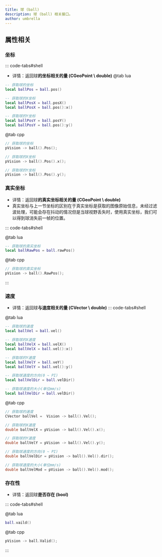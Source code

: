 ```yaml
---
title: 球 (ball)
description: 球 (ball) 相关接口。
author: umbrella
---
```


<!-- more -->


## 属性相关


### 坐标
::: code-tabs#shell
- 详情：返回球**的坐标相关的量 (CGeoPoint \ double)**
@tab lua

```lua
-- 获取球的坐标
local ballPos = ball.pos()

-- 获取球的X坐标
local ballPosX = ball.posX()
local ballPosX = ball.pos():x()

-- 获取球的Y坐标
local ballPosY = ball.posY()
local ballPosY = ball.pos():y()
```

@tab cpp

```cpp
// 获取球的坐标
pVision -> ball().Pos();

// 获取球的X坐标
pVision -> ball().Pos().x();

// 获取球的Y坐标
pVision -> ball().Pos().y();
```
### 真实坐标
- 详情：返回球**的真实坐标相关的量 (CGeoPoint \ double)**
- 真实坐标与上一节坐标的区别在于真实坐标是获取的图像原始信息，未经过滤波处理，可能会存在抖动的情况但是当球视野丢失时，使用真实坐标，我们可以得到球消失前一帧的位置。

::: code-tabs#shell

@tab lua

```lua
-- 获取球的真实坐标
local ballRawPos = ball.rawPos()
```

@tab cpp

```cpp
// 获取球的真实坐标
pVision -> ball().RawPos();
```
:::

### 速度
- 详情：返回球**与速度相关的量 (CVector \ double)**
::: code-tabs#shell

@tab lua

```lua
-- 获取球的速度
local ballVel = ball.vel()

-- 获取球的X速度
local ballVelX = ball.velX()
local ballVelX = ball.vel():x()

-- 获取球的Y速度
local ballVelY = ball.veY()
local ballVelY = ball.vel():y()

-- 获取球速度的方向(0 ~ PI)
local ballVelDir = ball.velDir()

-- 获取球速度的大小(单位mm/s)
local ballVelDir = ball.velDir()
```

@tab cpp

```cpp
// 获取球的速度
CVector ballVel =  Vision -> ball().Vel();

// 获取球的X速度
double ballVelX = pVision -> ball().Vel().x();

// 获取球的Y速度
double ballVelY = pVision -> ball().Vel().y();

// 获取球速度的方向(0 ~ PI)
double ballVelDir = pVision -> ball().Vel().dir();

// 获取球速度的大小(单位mm/s)
double ballVelMod = pVision -> ball().Vel().mod();
```


### 存在性

- 详情：返回球**是否存在 (bool)**

::: code-tabs#shell

@tab lua

```lua
ball.vaild()
```

@tab cpp

```cpp
pVision -> ball.Valid();

```

:::